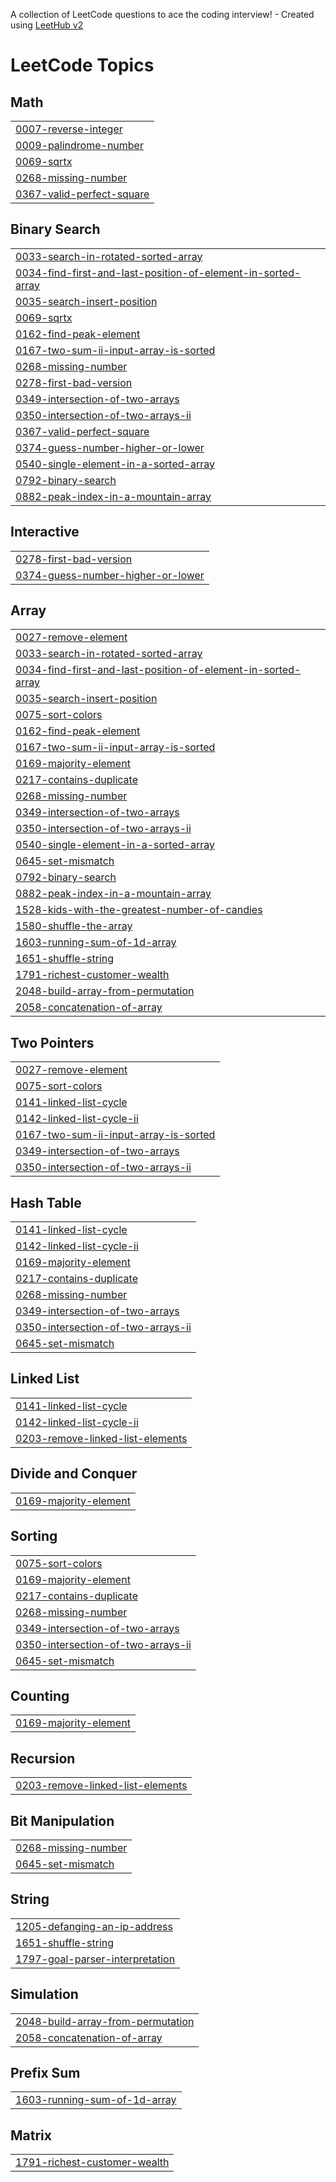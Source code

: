 A collection of LeetCode questions to ace the coding interview! - Created using [LeetHub v2](https://github.com/arunbhardwaj/LeetHub-2.0)
<!---LeetCode Topics Start-->
# LeetCode Topics
## Math
|  |
| ------- |
| [0007-reverse-integer](https://github.com/shaurya002/DSA-Practice/tree/master/0007-reverse-integer) |
| [0009-palindrome-number](https://github.com/shaurya002/DSA-Practice/tree/master/0009-palindrome-number) |
| [0069-sqrtx](https://github.com/shaurya002/DSA-Practice/tree/master/0069-sqrtx) |
| [0268-missing-number](https://github.com/shaurya002/DSA-Practice/tree/master/0268-missing-number) |
| [0367-valid-perfect-square](https://github.com/shaurya002/DSA-Practice/tree/master/0367-valid-perfect-square) |
## Binary Search
|  |
| ------- |
| [0033-search-in-rotated-sorted-array](https://github.com/shaurya002/DSA-Practice/tree/master/0033-search-in-rotated-sorted-array) |
| [0034-find-first-and-last-position-of-element-in-sorted-array](https://github.com/shaurya002/DSA-Practice/tree/master/0034-find-first-and-last-position-of-element-in-sorted-array) |
| [0035-search-insert-position](https://github.com/shaurya002/DSA-Practice/tree/master/0035-search-insert-position) |
| [0069-sqrtx](https://github.com/shaurya002/DSA-Practice/tree/master/0069-sqrtx) |
| [0162-find-peak-element](https://github.com/shaurya002/DSA-Practice/tree/master/0162-find-peak-element) |
| [0167-two-sum-ii-input-array-is-sorted](https://github.com/shaurya002/DSA-Practice/tree/master/0167-two-sum-ii-input-array-is-sorted) |
| [0268-missing-number](https://github.com/shaurya002/DSA-Practice/tree/master/0268-missing-number) |
| [0278-first-bad-version](https://github.com/shaurya002/DSA-Practice/tree/master/0278-first-bad-version) |
| [0349-intersection-of-two-arrays](https://github.com/shaurya002/DSA-Practice/tree/master/0349-intersection-of-two-arrays) |
| [0350-intersection-of-two-arrays-ii](https://github.com/shaurya002/DSA-Practice/tree/master/0350-intersection-of-two-arrays-ii) |
| [0367-valid-perfect-square](https://github.com/shaurya002/DSA-Practice/tree/master/0367-valid-perfect-square) |
| [0374-guess-number-higher-or-lower](https://github.com/shaurya002/DSA-Practice/tree/master/0374-guess-number-higher-or-lower) |
| [0540-single-element-in-a-sorted-array](https://github.com/shaurya002/DSA-Practice/tree/master/0540-single-element-in-a-sorted-array) |
| [0792-binary-search](https://github.com/shaurya002/DSA-Practice/tree/master/0792-binary-search) |
| [0882-peak-index-in-a-mountain-array](https://github.com/shaurya002/DSA-Practice/tree/master/0882-peak-index-in-a-mountain-array) |
## Interactive
|  |
| ------- |
| [0278-first-bad-version](https://github.com/shaurya002/DSA-Practice/tree/master/0278-first-bad-version) |
| [0374-guess-number-higher-or-lower](https://github.com/shaurya002/DSA-Practice/tree/master/0374-guess-number-higher-or-lower) |
## Array
|  |
| ------- |
| [0027-remove-element](https://github.com/shaurya002/DSA-Practice/tree/master/0027-remove-element) |
| [0033-search-in-rotated-sorted-array](https://github.com/shaurya002/DSA-Practice/tree/master/0033-search-in-rotated-sorted-array) |
| [0034-find-first-and-last-position-of-element-in-sorted-array](https://github.com/shaurya002/DSA-Practice/tree/master/0034-find-first-and-last-position-of-element-in-sorted-array) |
| [0035-search-insert-position](https://github.com/shaurya002/DSA-Practice/tree/master/0035-search-insert-position) |
| [0075-sort-colors](https://github.com/shaurya002/DSA-Practice/tree/master/0075-sort-colors) |
| [0162-find-peak-element](https://github.com/shaurya002/DSA-Practice/tree/master/0162-find-peak-element) |
| [0167-two-sum-ii-input-array-is-sorted](https://github.com/shaurya002/DSA-Practice/tree/master/0167-two-sum-ii-input-array-is-sorted) |
| [0169-majority-element](https://github.com/shaurya002/DSA-Practice/tree/master/0169-majority-element) |
| [0217-contains-duplicate](https://github.com/shaurya002/DSA-Practice/tree/master/0217-contains-duplicate) |
| [0268-missing-number](https://github.com/shaurya002/DSA-Practice/tree/master/0268-missing-number) |
| [0349-intersection-of-two-arrays](https://github.com/shaurya002/DSA-Practice/tree/master/0349-intersection-of-two-arrays) |
| [0350-intersection-of-two-arrays-ii](https://github.com/shaurya002/DSA-Practice/tree/master/0350-intersection-of-two-arrays-ii) |
| [0540-single-element-in-a-sorted-array](https://github.com/shaurya002/DSA-Practice/tree/master/0540-single-element-in-a-sorted-array) |
| [0645-set-mismatch](https://github.com/shaurya002/DSA-Practice/tree/master/0645-set-mismatch) |
| [0792-binary-search](https://github.com/shaurya002/DSA-Practice/tree/master/0792-binary-search) |
| [0882-peak-index-in-a-mountain-array](https://github.com/shaurya002/DSA-Practice/tree/master/0882-peak-index-in-a-mountain-array) |
| [1528-kids-with-the-greatest-number-of-candies](https://github.com/shaurya002/DSA-Practice/tree/master/1528-kids-with-the-greatest-number-of-candies) |
| [1580-shuffle-the-array](https://github.com/shaurya002/DSA-Practice/tree/master/1580-shuffle-the-array) |
| [1603-running-sum-of-1d-array](https://github.com/shaurya002/DSA-Practice/tree/master/1603-running-sum-of-1d-array) |
| [1651-shuffle-string](https://github.com/shaurya002/DSA-Practice/tree/master/1651-shuffle-string) |
| [1791-richest-customer-wealth](https://github.com/shaurya002/DSA-Practice/tree/master/1791-richest-customer-wealth) |
| [2048-build-array-from-permutation](https://github.com/shaurya002/DSA-Practice/tree/master/2048-build-array-from-permutation) |
| [2058-concatenation-of-array](https://github.com/shaurya002/DSA-Practice/tree/master/2058-concatenation-of-array) |
## Two Pointers
|  |
| ------- |
| [0027-remove-element](https://github.com/shaurya002/DSA-Practice/tree/master/0027-remove-element) |
| [0075-sort-colors](https://github.com/shaurya002/DSA-Practice/tree/master/0075-sort-colors) |
| [0141-linked-list-cycle](https://github.com/shaurya002/DSA-Practice/tree/master/0141-linked-list-cycle) |
| [0142-linked-list-cycle-ii](https://github.com/shaurya002/DSA-Practice/tree/master/0142-linked-list-cycle-ii) |
| [0167-two-sum-ii-input-array-is-sorted](https://github.com/shaurya002/DSA-Practice/tree/master/0167-two-sum-ii-input-array-is-sorted) |
| [0349-intersection-of-two-arrays](https://github.com/shaurya002/DSA-Practice/tree/master/0349-intersection-of-two-arrays) |
| [0350-intersection-of-two-arrays-ii](https://github.com/shaurya002/DSA-Practice/tree/master/0350-intersection-of-two-arrays-ii) |
## Hash Table
|  |
| ------- |
| [0141-linked-list-cycle](https://github.com/shaurya002/DSA-Practice/tree/master/0141-linked-list-cycle) |
| [0142-linked-list-cycle-ii](https://github.com/shaurya002/DSA-Practice/tree/master/0142-linked-list-cycle-ii) |
| [0169-majority-element](https://github.com/shaurya002/DSA-Practice/tree/master/0169-majority-element) |
| [0217-contains-duplicate](https://github.com/shaurya002/DSA-Practice/tree/master/0217-contains-duplicate) |
| [0268-missing-number](https://github.com/shaurya002/DSA-Practice/tree/master/0268-missing-number) |
| [0349-intersection-of-two-arrays](https://github.com/shaurya002/DSA-Practice/tree/master/0349-intersection-of-two-arrays) |
| [0350-intersection-of-two-arrays-ii](https://github.com/shaurya002/DSA-Practice/tree/master/0350-intersection-of-two-arrays-ii) |
| [0645-set-mismatch](https://github.com/shaurya002/DSA-Practice/tree/master/0645-set-mismatch) |
## Linked List
|  |
| ------- |
| [0141-linked-list-cycle](https://github.com/shaurya002/DSA-Practice/tree/master/0141-linked-list-cycle) |
| [0142-linked-list-cycle-ii](https://github.com/shaurya002/DSA-Practice/tree/master/0142-linked-list-cycle-ii) |
| [0203-remove-linked-list-elements](https://github.com/shaurya002/DSA-Practice/tree/master/0203-remove-linked-list-elements) |
## Divide and Conquer
|  |
| ------- |
| [0169-majority-element](https://github.com/shaurya002/DSA-Practice/tree/master/0169-majority-element) |
## Sorting
|  |
| ------- |
| [0075-sort-colors](https://github.com/shaurya002/DSA-Practice/tree/master/0075-sort-colors) |
| [0169-majority-element](https://github.com/shaurya002/DSA-Practice/tree/master/0169-majority-element) |
| [0217-contains-duplicate](https://github.com/shaurya002/DSA-Practice/tree/master/0217-contains-duplicate) |
| [0268-missing-number](https://github.com/shaurya002/DSA-Practice/tree/master/0268-missing-number) |
| [0349-intersection-of-two-arrays](https://github.com/shaurya002/DSA-Practice/tree/master/0349-intersection-of-two-arrays) |
| [0350-intersection-of-two-arrays-ii](https://github.com/shaurya002/DSA-Practice/tree/master/0350-intersection-of-two-arrays-ii) |
| [0645-set-mismatch](https://github.com/shaurya002/DSA-Practice/tree/master/0645-set-mismatch) |
## Counting
|  |
| ------- |
| [0169-majority-element](https://github.com/shaurya002/DSA-Practice/tree/master/0169-majority-element) |
## Recursion
|  |
| ------- |
| [0203-remove-linked-list-elements](https://github.com/shaurya002/DSA-Practice/tree/master/0203-remove-linked-list-elements) |
## Bit Manipulation
|  |
| ------- |
| [0268-missing-number](https://github.com/shaurya002/DSA-Practice/tree/master/0268-missing-number) |
| [0645-set-mismatch](https://github.com/shaurya002/DSA-Practice/tree/master/0645-set-mismatch) |
## String
|  |
| ------- |
| [1205-defanging-an-ip-address](https://github.com/shaurya002/DSA-Practice/tree/master/1205-defanging-an-ip-address) |
| [1651-shuffle-string](https://github.com/shaurya002/DSA-Practice/tree/master/1651-shuffle-string) |
| [1797-goal-parser-interpretation](https://github.com/shaurya002/DSA-Practice/tree/master/1797-goal-parser-interpretation) |
## Simulation
|  |
| ------- |
| [2048-build-array-from-permutation](https://github.com/shaurya002/DSA-Practice/tree/master/2048-build-array-from-permutation) |
| [2058-concatenation-of-array](https://github.com/shaurya002/DSA-Practice/tree/master/2058-concatenation-of-array) |
## Prefix Sum
|  |
| ------- |
| [1603-running-sum-of-1d-array](https://github.com/shaurya002/DSA-Practice/tree/master/1603-running-sum-of-1d-array) |
## Matrix
|  |
| ------- |
| [1791-richest-customer-wealth](https://github.com/shaurya002/DSA-Practice/tree/master/1791-richest-customer-wealth) |
<!---LeetCode Topics End-->